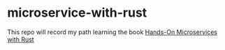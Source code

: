 # microservice-with-rust
This repo will record my path learning the book [Hands-On Microservices with Rust](https://www.packtpub.com/product/hands-on-microservices-with-rust/9781789342758)

